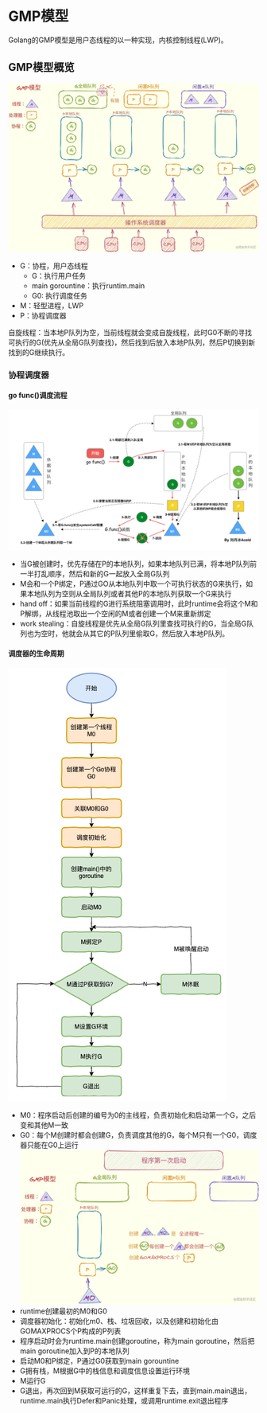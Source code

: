 # GMP模型
Golang的GMP模型是用户态线程的以一种实现，内核控制线程(LWP)。

## GMP模型概览
![](./static/GMP模型.png)
- G：协程，用户态线程
    - G：执行用户任务
    - main gorountine：执行runtim.main
    - G0: 执行调度任务
- M：轻型进程，LWP
- P：协程调度器

自旋线程：当本地P队列为空，当前线程就会变成自旋线程，此时G0不断的寻找可执行的G(优先从全局G队列查找)，然后找到后放入本地P队列，然后P切换到新找到的G继续执行。

### 协程调度器
#### go func()调度流程
![](./static/调度流程.jpeg)
- 当G被创建时，优先存储在P的本地队列，如果本地队列已满，将本地P队列前一半打乱顺序，然后和新的G一起放入全局G队列
- M会和一个P绑定，P通过GO从本地队列中取一个可执行状态的G来执行，如果本地队列为空则从全局队列或者其他P的本地队列获取一个G来执行
- hand off：如果当前线程的G进行系统阻塞调用时，此时runtime会将这个M和P解绑，从线程池取出一个空闲的M或者创建一个M来重新绑定
- work stealing：自旋线程是优先从全局G队列里查找可执行的G，当全局G队列也为空时，他就会从其它的P队列里偷取G，然后放入本地P队列。

#### 调度器的生命周期
![](./static/调度器生命周期.png)

- M0：程序启动后创建的编号为0的主线程，负责初始化和启动第一个G，之后变和其他M一致
- G0：每个M创建时都会创建G，负责调度其他的G，每个M只有一个G0，调度器只能在G0上运行
![](./static/程序的第一次启动.png)
- runtime创建最初的M0和G0
- 调度器初始化：初始化m0、栈、垃圾回收，以及创建和初始化由GOMAXPROCS个P构成的P列表
- 程序启动时会为runtime.main创建goroutine，称为main goroutine，然后把main goroutine加入到P的本地队列
- 启动M0和P绑定，P通过G0获取到main gorountine
- G拥有栈，M根据G中的栈信息和调度信息设置运行环境
- M运行G
- G退出，再次回到M获取可运行的G，这样重复下去，直到main.main退出，runtime.main执行Defer和Panic处理，或调用runtime.exit退出程序